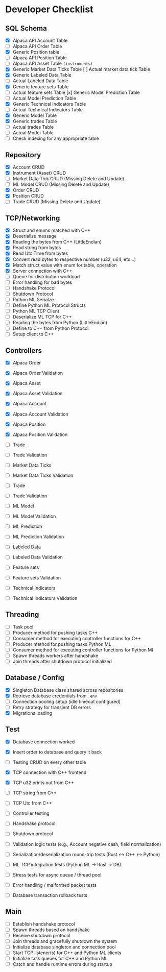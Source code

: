 # Developer Checklist 

## SQL Schema 
- [x] Alpaca API Account Table
- [ ] Alpaca API Order Table 
- [x] Generic Position table 
- [ ] Alpaca API Position Table 
- [ ] Alpaca API Asset Table `(instruments)`
- [x] Generic Market Data Ticks Table [ ] Actual market data tick Table
- [x] Generic Labeled Data Table 
- [ ] Actual Labeled Data Table 
- [x] Generic feature sets Table 
- [ ] Actual feature sets Table [x] Generic Model Prediction Table 
- [ ] Actual Model Prediction Table 
- [x] Generic Technical Indicators Table 
- [ ] Actual Technical Indicators Table 
- [x] Generic Model Table 
- [x] Generic trades Table 
- [ ] Actual trades Table 
- [ ] Actual Model Table 
- [ ] Check indexing for any appropriate table 

## Repository 
- [x] Account CRUD
- [x] Instrument (Asset) CRUD
- [ ] Market Data Tick CRUD (Missing Delete and Update)
- [ ] ML Model CRUD (Missing Delete and Update)
- [x] Order CRUD
- [x] Position CRUD 
- [ ] Trade CRUD (Missing Delete and Update)

## TCP/Networking 
- [x] Struct and enums matched with C++ 
- [x] Deserialize message 
- [x] Reading the bytes from C++ (LittleEndian)
- [x] Read string from bytes 
- [x] Read Utc Time from bytes
- [x] Convert read bytes to respective number (u32, u64, etc...)
- [x] Match struct value with enum for table, operation
- [x] Server connection with C++ 
- [ ] Queue for distribution workload 
- [ ] Error handling for bad bytes 
- [ ] Handshake Protocol 
- [ ] Shutdown Protocol 
- [ ] Python ML Serialze 
- [ ] Define Python ML Protocol Structs 
- [ ] Python ML TCP Client 
- [ ] Deserialize ML TCP for C++ 
- [ ] Reading the bytes from Python (LittleEndian)
- [ ] Define to C++ from Python Protocol 
- [ ] Setup client to C++

## Controllers 
- [x] Alpaca Order 
- [x] Alpaca Order Validation
- [x] Alpaca Asset 
- [x] Alpaca Asset Validation
- [x] Alpaca Account 
- [x] Alpaca Account Validation
- [x] Alpaca Position 
- [x] Alpaca Position Validation
- [ ] Trade 
- [ ] Trade Validation
- [ ] Market Data Ticks 
- [ ] Market Data Ticks Validation
- [ ] Trade 
- [ ] Trade Validation
- [ ] ML Model 
- [ ] ML Model Validation
- [ ] ML Prediction 
- [ ] ML Prediction Validation
- [ ] Labeled Data 
- [ ] Labeled Data Validation 
- [ ] Feature sets 
- [ ] Feature sets Validation
- [ ] Technical Indicators 
- [ ] Technical Indicators Validation


## Threading 
- [ ] Task pool 
- [ ] Producer method for pushing tasks C++
- [ ] Consumer method for executing controller functions for C++ 
- [ ] Producer method for pushing tasks Python ML 
- [ ] Consumer method for executing controller functions for Python Ml 
- [ ] Spawn threads workers after handshake 
- [ ] Join threads after shutdown protocol initialized 

## Database / Config
- [x] Singleton Database class shared across repositories 
- [x] Retrieve database credentials from `.env` 
- [ ] Connection pooling setup (idle timeout configured) 
- [ ] Retry strategy for transient DB errors 
- [x] Migrations loading 

## Test
- [x] Database connection worked
- [x] Insert order to database and query it back
- [ ] Testing CRUD on every other table
- [x] TCP connection with C++ frontend
- [x] TCP u32 prints out from C++
- [ ] TCP string from C++
- [ ] TCP Utc from C++
- [ ] Controller testing
- [ ] Handshake protocol
- [ ] Shutdown protocol
- [ ] Validation logic tests (e.g., Account negative cash, field normalization)
- [ ] Serialization/deserialization round-trip tests (Rust <-> C++ <-> Python)
- [ ] ML TCP integration tests (Python ML -> Rust -> DB)
- [ ] Stress tests for async queue / thread pool
- [ ] Error handling / malformed packet tests
- [ ] Database transaction rollback tests


## Main
- [ ] Establish handshake protocol
- [ ] Spawn threads based on handshake
- [ ] Receive shutdown protocol
- [ ] Join threads and gracefully shutdown the system
- [ ] Initialize database singleton and connection pool
- [ ] Start TCP listener(s) for C++ and Python ML clients
- [ ] Initialize task queues for C++ and Python ML
- [ ] Catch and handle runtime errors during startup
